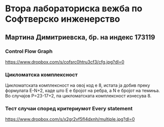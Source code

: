 # Втора лабораториска вежба по Софтверско инженерство

## Мартина Димитриевска, бр. на индекс 173119

###  Control Flow Graph

https://www.dropbox.com/s/cofsrc0htru3cf3/cfg.jpg?dl=0

### Цикломатска комплексност

Цикломатската комплексност на овој код е 8, истата ја добив преку формулата E-N+2, каде што E е бројот на ребра, а N e бројот на темиња. Во случајoв P=23-17+2, па цикломатската комплексност изнесува 8.

### Тест случаи според критериумот  Every statement 

https://www.dropbox.com/s/x2gr2vf5fl4dxnh/multiple.jpg?dl=0
